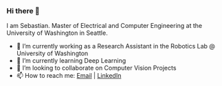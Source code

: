 ### Hi there 👋

I am Sebastian. Master of Electrical and Computer Engineering at the University of Washington in Seattle.

- 🔭 I’m currently working as a Research Assistant in the Robotics Lab @ University of Washington
- 🌱 I’m currently learning Deep Learning
- 👯 I’m looking to collaborate on Computer Vision Projects
- 📫 How to reach me: [Email](mailto:seb.gab1992@gmail.com) | [LinkedIn](https://linkedin.com/in/sebastian-gabriel)
